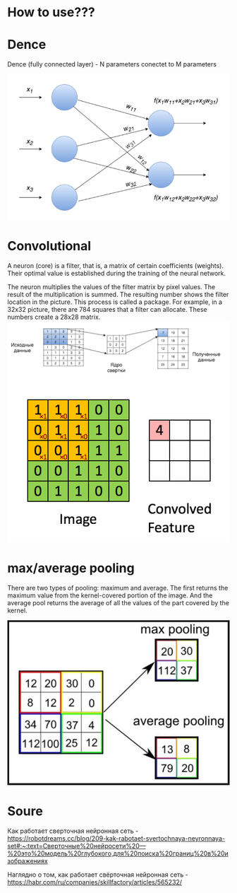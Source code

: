
# How to use???
# Dence
Dence (fully connected layer) - N parameters conectet to M parameters

![](Resourses/Pastedimage20240614210039.png)
# Convolutional

A neuron (core) is a filter, that is, a matrix of certain coefficients (weights). Their optimal value is established during the training of the neural network.

 The neuron multiplies the values of the filter matrix by pixel values. The result of the multiplication is summed. The resulting number shows the filter location in the picture. This process is called a package. For example, in a 32x32 picture, there are 784 squares that a filter can allocate. These numbers create a 28x28 matrix.
 <img src="/-name-/Resourses/Pastedimage20240614210039.png" alt="">
![](./Resourses/Pastedimage20240614210106.png)
![](./Resourses/a5fc3d078f98465601ac65f5be909300.gif)
# max/average pooling

There are two types of pooling: maximum and average. The first returns the maximum value from the kernel-covered portion of the image. And the average pool returns the average of all the values ​​of the part covered by the kernel.

![](./Resourses/Pastedimage20240614220445.png)

# Soure

Как работает сверточная нейронная сеть - https://robotdreams.cc/blog/209-kak-rabotaet-svertochnaya-neyronnaya-set#:~:text=Сверточные%20нейросети%20—%20это%20модель%20глубокого,для%20поиска%20границ%20в%20изображениях

Наглядно о том, как работает свёрточная нейронная сеть - https://habr.com/ru/companies/skillfactory/articles/565232/
